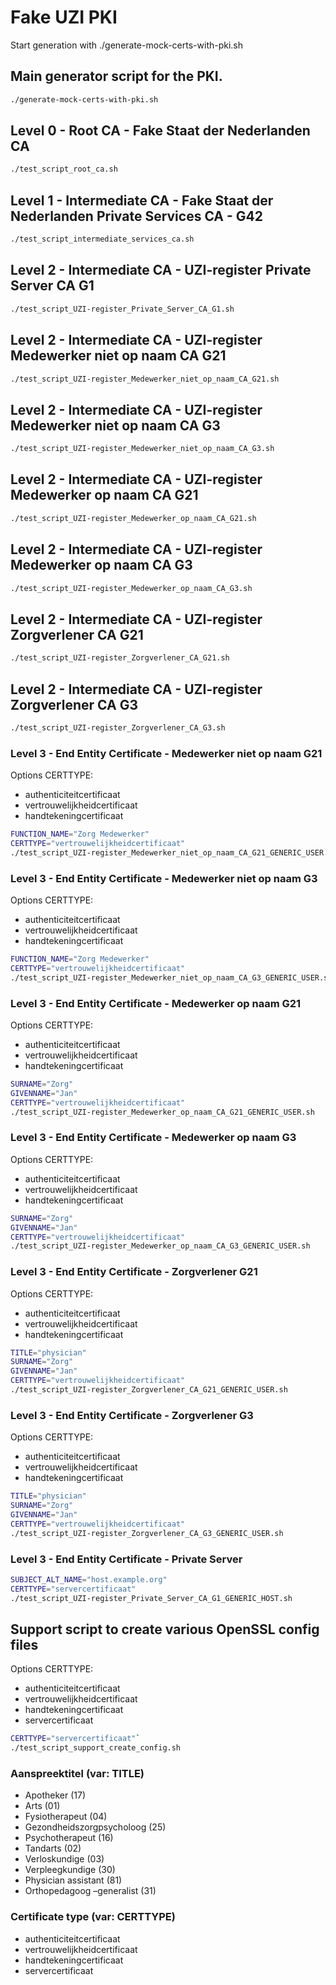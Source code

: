 # Fake UZI PKI
Start generation with ./generate-mock-certs-with-pki.sh


## Main generator script for the PKI.
```bash
./generate-mock-certs-with-pki.sh  
```

## Level 0 - Root CA - Fake Staat der Nederlanden CA
```bash
./test_script_root_ca.sh  
```

## Level 1 - Intermediate CA - Fake Staat der Nederlanden Private Services CA - G42
```bash
./test_script_intermediate_services_ca.sh  
```


## Level 2 - Intermediate CA - UZI-register Private Server CA G1
```bash
./test_script_UZI-register_Private_Server_CA_G1.sh  
```


## Level 2 - Intermediate CA - UZI-register Medewerker niet op naam CA G21
```bash
./test_script_UZI-register_Medewerker_niet_op_naam_CA_G21.sh  
```

## Level 2 - Intermediate CA - UZI-register Medewerker niet op naam CA G3
```bash
./test_script_UZI-register_Medewerker_niet_op_naam_CA_G3.sh  
```

## Level 2 - Intermediate CA - UZI-register Medewerker op naam CA G21
```bash
./test_script_UZI-register_Medewerker_op_naam_CA_G21.sh  
```

## Level 2 - Intermediate CA - UZI-register Medewerker op naam CA G3
```bash
./test_script_UZI-register_Medewerker_op_naam_CA_G3.sh  
```

## Level 2 - Intermediate CA - UZI-register Zorgverlener CA G21
```bash
./test_script_UZI-register_Zorgverlener_CA_G21.sh  
```

## Level 2 - Intermediate CA - UZI-register Zorgverlener CA G3
```bash
./test_script_UZI-register_Zorgverlener_CA_G3.sh  
```


### Level 3 - End Entity Certificate - Medewerker niet op naam G21
Options CERTTYPE:
- authenticiteitcertificaat
- vertrouwelijkheidcertificaat
- handtekeningcertificaat  
```bash
FUNCTION_NAME="Zorg Medewerker"  
CERTTYPE="vertrouwelijkheidcertificaat"  
./test_script_UZI-register_Medewerker_niet_op_naam_CA_G21_GENERIC_USER.sh  
```

### Level 3 - End Entity Certificate - Medewerker niet op naam G3
Options CERTTYPE:
- authenticiteitcertificaat
- vertrouwelijkheidcertificaat
- handtekeningcertificaat  
```bash
FUNCTION_NAME="Zorg Medewerker"  
CERTTYPE="vertrouwelijkheidcertificaat"  
./test_script_UZI-register_Medewerker_niet_op_naam_CA_G3_GENERIC_USER.sh  
```

### Level 3 - End Entity Certificate - Medewerker op naam G21
Options CERTTYPE:
- authenticiteitcertificaat
- vertrouwelijkheidcertificaat
- handtekeningcertificaat  
```bash
SURNAME="Zorg"  
GIVENNAME="Jan"  
CERTTYPE="vertrouwelijkheidcertificaat"  
./test_script_UZI-register_Medewerker_op_naam_CA_G21_GENERIC_USER.sh  
```

### Level 3 - End Entity Certificate - Medewerker op naam G3
Options CERTTYPE:
- authenticiteitcertificaat
- vertrouwelijkheidcertificaat
- handtekeningcertificaat  
```bash
SURNAME="Zorg"  
GIVENNAME="Jan"  
CERTTYPE="vertrouwelijkheidcertificaat"  
./test_script_UZI-register_Medewerker_op_naam_CA_G3_GENERIC_USER.sh  
```

### Level 3 - End Entity Certificate - Zorgverlener G21
Options CERTTYPE:
- authenticiteitcertificaat
- vertrouwelijkheidcertificaat
- handtekeningcertificaat  
```bash
TITLE="physician"  
SURNAME="Zorg"  
GIVENNAME="Jan"  
CERTTYPE="vertrouwelijkheidcertificaat"  
./test_script_UZI-register_Zorgverlener_CA_G21_GENERIC_USER.sh  
```

### Level 3 - End Entity Certificate - Zorgverlener G3
Options CERTTYPE:
- authenticiteitcertificaat
- vertrouwelijkheidcertificaat
- handtekeningcertificaat  
```bash
TITLE="physician"  
SURNAME="Zorg"  
GIVENNAME="Jan"  
CERTTYPE="vertrouwelijkheidcertificaat"  
./test_script_UZI-register_Zorgverlener_CA_G3_GENERIC_USER.sh  
```

### Level 3 - End Entity Certificate - Private Server
```bash
SUBJECT_ALT_NAME="host.example.org"  
CERTTYPE="servercertificaat"  
./test_script_UZI-register_Private_Server_CA_G1_GENERIC_HOST.sh  
```

## Support script to create various OpenSSL config files
Options CERTTYPE:
- authenticiteitcertificaat
- vertrouwelijkheidcertificaat
- handtekeningcertificaat  
- servercertificaat 
```bash
CERTTYPE="servercertificaat"`  
./test_script_support_create_config.sh
```


### Aanspreektitel (var: TITLE)
- Apotheker (17)
- Arts (01)
- Fysiotherapeut (04)
- Gezondheidszorgpsycholoog (25)
- Psychotherapeut (16)
- Tandarts (02)
- Verloskundige (03)
- Verpleegkundige (30)
- Physician assistant (81)
- Orthopedagoog –generalist (31)

### Certificate type (var: CERTTYPE)
- authenticiteitcertificaat
- vertrouwelijkheidcertificaat
- handtekeningcertificaat  
- servercertificaat 